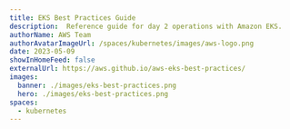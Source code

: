 ```yaml
---
title: EKS Best Practices Guide
description:  Reference guide for day 2 operations with Amazon EKS.
authorName: AWS Team
authorAvatarImageUrl: /spaces/kubernetes/images/aws-logo.png
date: 2023-05-09
showInHomeFeed: false
externalUrl: https://aws.github.io/aws-eks-best-practices/
images:
  banner: ./images/eks-best-practices.png
  hero: ./images/eks-best-practices.png
spaces:
  - kubernetes
---
```

